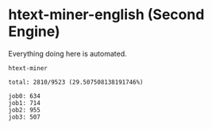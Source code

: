 # htext-miner-english (Second Engine)

Everything doing here is automated.

```
htext-miner

total: 2810/9523 (29.507508138191746%)

job0: 634
job1: 714
job2: 955
job3: 507
```